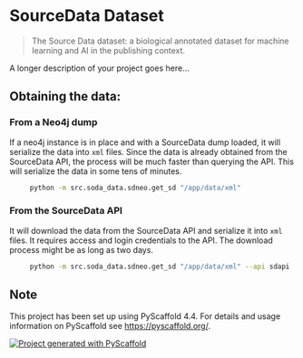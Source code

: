 <!-- These are examples of badges you might want to add to your README:
     please update the URLs accordingly

[![Built Status](https://api.cirrus-ci.com/github/<USER>/soda-data.svg?branch=main)](https://cirrus-ci.com/github/<USER>/soda-data)
[![ReadTheDocs](https://readthedocs.org/projects/soda-data/badge/?version=latest)](https://soda-data.readthedocs.io/en/stable/)
[![Coveralls](https://img.shields.io/coveralls/github/<USER>/soda-data/main.svg)](https://coveralls.io/r/<USER>/soda-data)
[![PyPI-Server](https://img.shields.io/pypi/v/soda-data.svg)](https://pypi.org/project/soda-data/)
[![Conda-Forge](https://img.shields.io/conda/vn/conda-forge/soda-data.svg)](https://anaconda.org/conda-forge/soda-data)
[![Monthly Downloads](https://pepy.tech/badge/soda-data/month)](https://pepy.tech/project/soda-data)
[![Twitter](https://img.shields.io/twitter/url/http/shields.io.svg?style=social&label=Twitter)](https://twitter.com/soda-data)
-->

<!-- [![Built Status](https://api.cirrus-ci.com/github/<USER>/soda-data.svg?branch=main)](https://cirrus-ci.com/github/<USER>/soda-data)
[![ReadTheDocs](https://readthedocs.org/projects/soda-data/badge/?version=latest)](https://soda-data.readthedocs.io/en/stable/)
[![Coveralls](https://img.shields.io/coveralls/github/<USER>/soda-data/main.svg)](https://coveralls.io/r/<USER>/soda-data) -->
<!-- [![PyPI-Server](https://img.shields.io/pypi/v/soda-data.svg)](https://pypi.org/project/soda-data/) -->
<!-- [![Conda-Forge](https://img.shields.io/conda/vn/conda-forge/soda-data.svg)](https://anaconda.org/conda-forge/soda-data) -->
<!-- [![Monthly Downloads](https://pepy.tech/badge/soda-data/month)](https://pepy.tech/project/soda-data) -->
<!-- [![Twitter](https://img.shields.io/twitter/url/http/shields.io.svg?style=social&label=Twitter)](https://twitter.com/soda-data) -->

# SourceData Dataset

> The Source Data dataset: a biological annotated dataset for machine learning and AI in the publishing context.

A longer description of your project goes here...

<!-- pyscaffold-notes -->

## Obtaining the data:

### From a Neo4j dump

If a neo4j instance is in place and with a SourceData dump loaded,
it will serialize the data into `xml` files.
Since the data is already obtained from the SourceData API, the process
will be much faster than querying the API. This will serialize the data
in some tens of minutes.

```bash
     python -m src.soda_data.sdneo.get_sd "/app/data/xml"
```

### From the SourceData API

It will download the data from the SourceData API and serialize it into `xml` files.
It requires access and login credentials to the API.
The download process might be as long as two days.

```bash
     python -m src.soda_data.sdneo.get_sd "/app/data/xml" --api sdapi
```

## Note

This project has been set up using PyScaffold 4.4. For details and usage
information on PyScaffold see https://pyscaffold.org/.

[![Project generated with PyScaffold](https://img.shields.io/badge/-PyScaffold-005CA0?logo=pyscaffold)](https://pyscaffold.org/)
